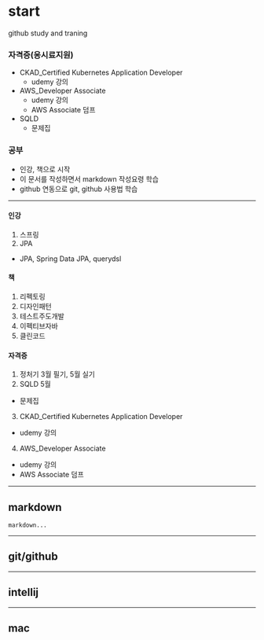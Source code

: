 # start
github study and traning


### 자격증(응시료지원)
- CKAD_Certified Kubernetes Application Developer
  - udemy 강의
- AWS_Developer Associate
  - udemy 강의
  - AWS Associate 덤프
- SQLD
  - 문제집

### 공부
- 인강, 책으로 시작
- 이 문서를 작성하면서 markdown 작성요령 학습
- github 연동으로 git, github 사용법 학습
--------------------------
#### 인강
1. 스프링
2. JPA
  - JPA, Spring Data JPA, querydsl

#### 책
1. 리펙토링
2. 디자인패턴
3. 테스트주도개발
4. 이펙티브자바
5. 클린코드

#### 자격증
1. 정처기 3월 필기, 5월 실기
2. SQLD 5월
  - 문제집
3. CKAD_Certified Kubernetes Application Developer
  - udemy 강의
4. AWS_Developer Associate
  - udemy 강의
  - AWS Associate 덤프

-----------------------
## markdown
```
markdown...
```

-----------------
## git/github

-----------------
## intellij

--------------------
## mac


